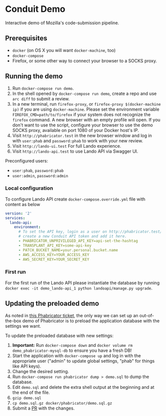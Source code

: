 # Conduit Demo

Interactive demo of Mozilla's code-submission pipeline.

## Prerequisites

 * `docker` (on OS X you will want `docker-machine`, too)
 * `docker-compose`
 * Firefox, or some other way to connect your browser to a SOCKS proxy.

## Running the demo

 1. Run `docker-compose run demo`.
 1. In the shell opened by `docker-compose run demo`, create a repo and
    use `arc diff` to submit a review.
 1. In a new terminal, run `firefox-proxy`, or
    `firefox-proxy $(docker-machine ip)` if you are using `docker-machine`.
    Please set the environment variable `FIREFOX_CMD=path/to/firefox` if your
    system does not recognize the `firefox` command.
    A new browser with an empty profile will open.  If you don't want to use
    the script, configure your browser to use the demo SOCKS proxy, available
    on port 1080 of your Docker host's IP.
 1. Visit `http://phabricator.test` in the new browser window and log in
    with `user:phab` and `password:phab` to work with your new review.
 1. Visit `http://lando-ui.test` For full Lando experience.
 1. Visit `http://lando-api.test` to use Lando API via Swagger UI.


Preconfigured users:
 * `user:phab`, `password:phab`
 * `user:admin`, `password:admin`

### Local configuration

To configure Lando API create `docker-compose.override.yml` file with
content as below
```yaml
version: '2'
services:
  lando-api:
    environment:
      # To set the API key, login as a user on http://phabricator.test/,
      # create a new Conduit API token and add it here.
      - PHABRICATOR_UNPRIVILEGED_API_KEY=api-set-the-hashtag
      - TRANSPLANT_API_KEY=some-api-key
      - PATCH_BUCKET_NAME=your.personal.bucket.name
      - AWS_ACCESS_KEY=YOUR_ACCESS_KEY
      - AWS_SECRET_KEY=YOUR_SECRET_KEY
```

### First run
For the first run of the Lando API please instantiate the database by running
`docker exec -it demo_lando-api_1 python landoapi/manage.py upgrade`.

## Updating the preloaded demo

As noted in [this Phabricator ticket](https://secure.phabricator.com/T5310),
the only way we can set up an out-of-the-box demo of Phabricator is to preload
the application database with the settings we want.

To update the preloaded database with new settings:

 1. **Important:** Run `docker-compose down` and
    `docker volume rm demo_phabricator-mysql-db` to ensure you have a
    fresh DB!
 1. Start the application with `docker-compose up` and log in with the
    appropriate user ("admin" to update global settings, "phab" for
    things like API keys).
 1. Change the desired setting.
 1. Run `docker-compose run phabricator dump > demo.sql` to dump the
    database.
 1. Edit `demo.sql` and delete the extra shell output at the beginning and at
    the end of the file.
 1. `gzip demo.sql`
 1. `cp demo.sql.gz docker/phabricator/demo.sql.gz`
 1. Submit a [PR](https://github.com/mozilla-conduit/conduit-demo/pulls) with
    the changes.

